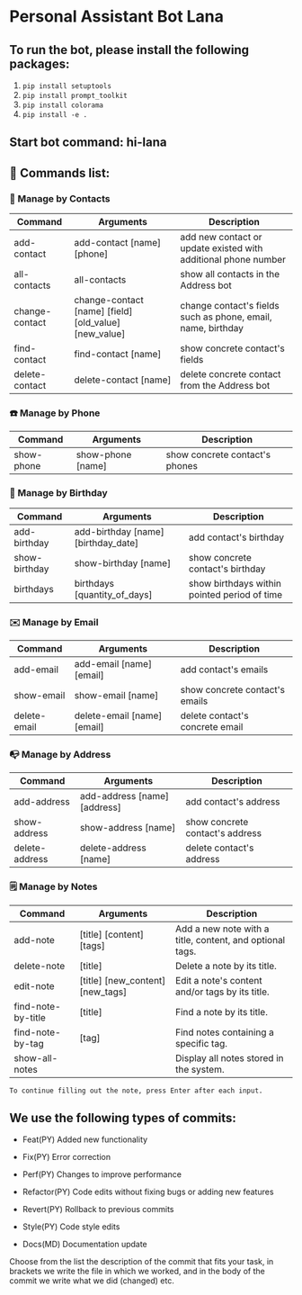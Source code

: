 # Personal Assistant Bot Lana

## To run the bot, please install the following packages:

1. `pip install setuptools`
2. `pip install prompt_toolkit`
3. `pip install colorama`
4. `pip install -e .`

## Start bot command: hi-lana

## 📴 Commands list:

### 🙍 Manage by Contacts

| Command        | Arguments                                             | Description                                                    |
| -------------- | ----------------------------------------------------- | -------------------------------------------------------------- |
| add-contact    | add-contact [name] [phone]                            | add new contact or update existed with additional phone number |
| all-contacts   | all-contacts                                          | show all contacts in the Address bot                           |
| change-contact | change-contact [name] [field] [old_value] [new_value] | change contact's fields such as phone, email, name, birthday   |
| find-contact   | find-contact [name]                                   | show concrete contact's fields                                 |
| delete-contact | delete-contact [name]                                 | delete concrete contact from the Address bot                   |

### ☎️ Manage by Phone

| Command    | Arguments         | Description                    |
| ---------- | ----------------- | ------------------------------ |
| show-phone | show-phone [name] | show concrete contact's phones |

### 🎂 Manage by Birthday

| Command       | Arguments                           | Description                                  |
| ------------- | ----------------------------------- | -------------------------------------------- |
| add-birthday  | add-birthday [name] [birthday_date] | add contact's birthday                       |
| show-birthday | show-birthday [name]                | show concrete contact's birthday             |
| birthdays     | birthdays [quantity_of_days]        | show birthdays within pointed period of time |

### ✉️ Manage by Email

| Command      | Arguments                   | Description                     |
| ------------ | --------------------------- | ------------------------------- |
| add-email    | add-email [name] [email]    | add contact's emails            |
| show-email   | show-email [name]           | show concrete contact's emails  |
| delete-email | delete-email [name] [email] | delete contact's concrete email |

### 📭 Manage by Address

| Command        | Arguments                    | Description                     |
| -------------- | ---------------------------- | ------------------------------- |
| add-address    | add-address [name] [address] | add contact's address           |
| show-address   | show-address [name]          | show concrete contact's address |
| delete-address | delete-address [name]        | delete contact's address        |

### 🗒️ Manage by Notes

| Command            | Arguments                        | Description                                              |
| ------------------ | -------------------------------- | -------------------------------------------------------- |
| add-note           | [title] [content] [tags]         | Add a new note with a title, content, and optional tags. |
| delete-note        | [title]                          | Delete a note by its title.                              |
| edit-note          | [title] [new_content] [new_tags] | Edit a note's content and/or tags by its title.          |
| find-note-by-title | [title]                          | Find a note by its title.                                |
| find-note-by-tag   | [tag]                            | Find notes containing a specific tag.                    |
| show-all-notes     |                                  | Display all notes stored in the system.                  |

`To continue filling out the note, press Enter after each input.`

## We use the following types of commits:

- Feat(PY) Added new functionality

- Fix(PY) Error correction

- Perf(PY) Changes to improve performance

- Refactor(PY) Code edits without fixing bugs or adding new features

- Revert(PY) Rollback to previous commits

- Style(PY) Code style edits

- Docs(MD) Documentation update

Choose from the list the description of the commit that fits your task, in brackets we write the file in which we worked, and in the body of the commit we write what we did (changed) etc.
